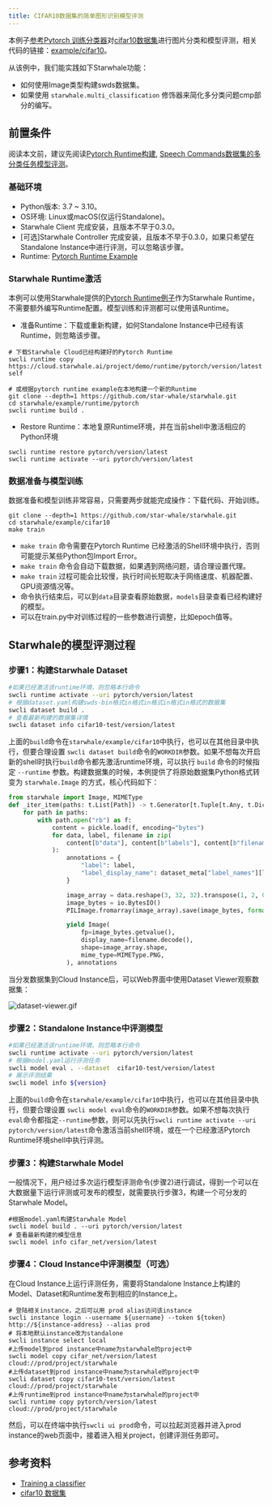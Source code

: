 ```yaml
---
title: CIFAR10数据集的简单图形识别模型评测
---
```


本例子[参考Pytorch 训练分类器](https://pytorch.org/tutorials/beginner/blitz/cifar10_tutorial.html)对[cifar10数据集](https://www.cs.toronto.edu/~kriz/cifar.html)进行图片分类和模型评测，相关代码的链接：[example/cifar10](https://github.com/star-whale/starwhale/tree/main/example/cifar10)。

从该例中，我们能实践如下Starwhale功能：

- 如何使用Image类型构建swds数据集。
- 如果使用 `starwhale.multi_classification` 修饰器来简化多分类问题cmp部分的编写。

## 前置条件

阅读本文前，建议先阅读[Pytorch Runtime构建](../runtime/examples/pytorch.md), [Speech Commands数据集的多分类任务模型评测](speech.md)。

### 基础环境

- Python版本: 3.7 ~ 3.10。
- OS环境: Linux或macOS(仅运行Standalone)。
- Starwhale Client 完成安装，且版本不早于0.3.0。
- [可选]Starwhale Controller 完成安装，且版本不早于0.3.0，如果只希望在Standalone Instance中进行评测，可以忽略该步骤。
- Runtime: [Pytorch Runtime Example](https://github.com/star-whale/starwhale/tree/main/example/runtime/pytorch)

### Starwhale Runtime激活

本例可以使用Starwhale提供的[Pytorch Runtime例子](https://github.com/star-whale/starwhale/tree/main/example/runtime/pytorch)作为Starwhale Runtime，不需要额外编写Runtime配置。模型训练和评测都可以使用该Runtime。

- 准备Runtime：下载或重新构建，如何Standalone Instance中已经有该Runtime，则忽略该步骤。

```shell
# 下载Starwhale Cloud已经构建好的Pytorch Runtime
swcli runtime copy https://cloud.starwhale.ai/project/demo/runtime/pytorch/version/latest self

# 或根据pytorch runtime example在本地构建一个新的Runtime
git clone --depth=1 https://github.com/star-whale/starwhale.git
cd starwhale/example/runtime/pytorch
swcli runtime build .
```

- Restore Runtime：本地复原Runtime环境，并在当前shell中激活相应的Python环境

```shell
swcli runtime restore pytorch/version/latest
swcli runtime activate --uri pytorch/version/latest
```

### 数据准备与模型训练

数据准备和模型训练非常容易，只需要两步就能完成操作：下载代码、开始训练。

```shell
git clone --depth=1 https://github.com/star-whale/starwhale.git
cd starwhale/example/cifar10
make train
```

- `make train` 命令需要在Pytorch Runtime 已经激活的Shell环境中执行，否则可能提示某些Python包Import Error。
- `make train` 命令会自动下载数据，如果遇到网络问题，请合理设置代理。
- `make train` 过程可能会比较慢，执行时间长短取决于网络速度、机器配置、GPU资源情况等。
- 命令执行结束后，可以到`data`目录查看原始数据，`models`目录查看已经构建好的模型。
- 可以在train.py中对训练过程的一些参数进行调整，比如epoch值等。

## Starwhale的模型评测过程

### 步骤1：构建Starwhale Dataset

```bash
#如果已经激活该runtime环境，则忽略本行命令
swcli runtime activate --uri pytorch/version/latest
# 根据dataset.yaml构建swds-bin格式in格式in格式in格式in格式的数据集
swcli dataset build .
# 查看最新构建的数据集详情
swcli dataset info cifar10-test/version/latest
```

上面的`build`命令在`starwhale/example/cifar10`中执行，也可以在其他目录中执行，但要合理设置 `swcli dataset build`命令的`WORKDIR`参数。如果不想每次开启新的shell时执行`build`命令都先激活runtime环境，可以执行 `build` 命令的时候指定 `--runtime` 参数。构建数据集的时候，本例提供了将原始数据集Python格式转变为 `starwhale.Image` 的方式，核心代码如下：

```python
from starwhale import Image, MIMEType
def _iter_item(paths: t.List[Path]) -> t.Generator[t.Tuple[t.Any, t.Dict], None, None]:
    for path in paths:
        with path.open("rb") as f:
            content = pickle.load(f, encoding="bytes")
            for data, label, filename in zip(
                content[b"data"], content[b"labels"], content[b"filenames"]
            ):
                annotations = {
                    "label": label,
                    "label_display_name": dataset_meta["label_names"][label],
                }

                image_array = data.reshape(3, 32, 32).transpose(1, 2, 0)
                image_bytes = io.BytesIO()
                PILImage.fromarray(image_array).save(image_bytes, format="PNG")

                yield Image(
                    fp=image_bytes.getvalue(),
                    display_name=filename.decode(),
                    shape=image_array.shape,
                    mime_type=MIMEType.PNG,
                ), annotations
```

当分发数据集到Cloud Instance后，可以Web界面中使用Dataset Viewer观察数据集：

![dataset-viewer.gif](../img/examples/cifar10-dataset.gif)

### 步骤2：Standalone Instance中评测模型

```bash
#如果已经激活该runtime环境，则忽略本行命令
swcli runtime activate --uri pytorch/version/latest
# 根据model.yaml运行评测任务
swcli model eval . --dataset  cifar10-test/version/latest
# 展示评测结果
swcli model info ${version}
```

上面的`build`命令在`starwhale/example/cifar10`中执行，也可以在其他目录中执行，但要合理设置 `swcli model eval`命令的`WORKDIR`参数。如果不想每次执行`eval`命令都指定`--runtime`参数，则可以先执行`swcli runtime activate --uri pytorch/version/latest`命令激活当前shell环境，或在一个已经激活Pytorch Runtime环境shell中执行评测。

### 步骤3：构建Starwhale Model

一般情况下，用户经过多次运行模型评测命令(步骤2)进行调试，得到一个可以在大数据量下运行评测或可发布的模型，就需要执行步骤3，构建一个可分发的Starwhale Model。

```shell
#根据model.yaml构建Starwhale Model
swcli model build . --uri pytorch/version/latest
# 查看最新构建的模型信息
swcli model info cifar_net/version/latest
```

### 步骤4：Cloud Instance中评测模型（可选）

在Cloud Instance上运行评测任务，需要将Standalone Instance上构建的Model、Dataset和Runtime发布到相应的Instance上。

```shell
# 登陆相关instance，之后可以用 prod alias访问该instance
swcli instance login --username ${username} --token ${token}  http://${instance-address} --alias prod
# 将本地默认instance改为standalone
swcli instance select local
#上传model到prod instance中name为starwhale的project中
swcli model copy cifar_net/version/latest cloud://prod/project/starwhale
#上传dataset到prod instance中name为starwhale的project中
swcli dataset copy cifar10-test/version/latest cloud://prod/project/starwhale
#上传runtime到prod instance中name为starwhale的project中
swcli runtime copy pytorch/version/latest cloud://prod/project/starwhale
```

然后，可以在终端中执行`swcli ui prod`命令，可以拉起浏览器并进入prod instance的web页面中，接着进入相关project，创建评测任务即可。

## 参考资料

- [Training a classifier](https://pytorch.org/tutorials/beginner/blitz/cifar10_tutorial.html)
- [cifar10 数据集](https://www.cs.toronto.edu/~kriz/cifar.html)
